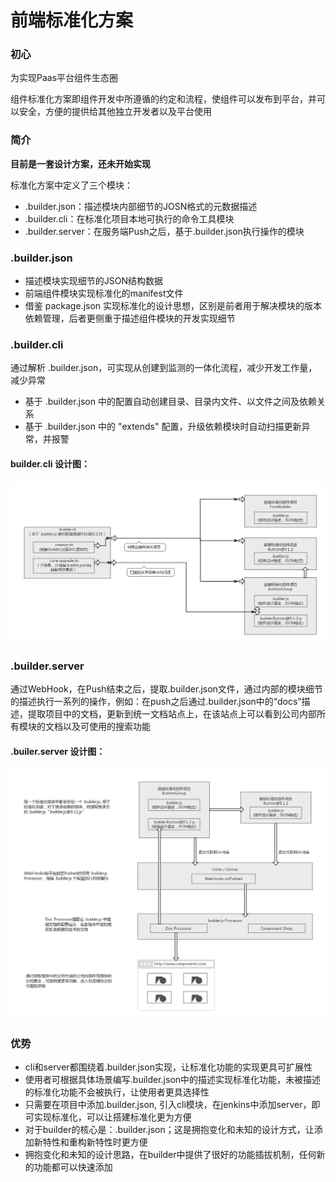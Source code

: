 
前端标准化方案
===============

### 初心
为实现Paas平台组件生态圈

组件标准化方案即组件开发中所遵循的约定和流程，使组件可以发布到平台，并可以安全，方便的提供给其他独立开发者以及平台使用

### 简介
**目前是一套设计方案，还未开始实现**

标准化方案中定义了三个模块：
* .builder.json：描述模块内部细节的JOSN格式的元数据描述
* .builder.cli：在标准化项目本地可执行的命令工具模块
* .builder.server：在服务端Push之后，基于.builder.json执行操作的模块

### .builder.json
* 描述模块实现细节的JSON结构数据
* 前端组件模块实现标准化的manifest文件
* 借鉴 package.json 实现标准化的设计思想，区别是前者用于解决模块的版本依赖管理，后者更侧重于描述组件模块的开发实现细节

### .builder.cli
通过解析 .builder.json，可实现从创建到监测的一体化流程，减少开发工作量，减少异常

* 基于 .builder.json 中的配置自动创建目录、目录内文件、以文件之间及依赖关系
* 基于 .builder.json 中的 "extends" 配置，升级依赖模块时自动扫描更新异常，并报警

#### builder.cli 设计图：
![images](/builder.png "设计思路")

### .builder.server
通过WebHook，在Push结束之后，提取.builder.json文件，通过内部的模块细节的描述执行一系列的操作，例如：在push之后通过.builder.json中的“docs”描述，提取项目中的文档，更新到统一文档站点上，在该站点上可以看到公司内部所有模块的文档以及可使用的搜索功能

#### .builer.server 设计图：
![images](/githooks.png "服务端标准化")

### 优势
* cli和server都围绕着.builder.json实现，让标准化功能的实现更具可扩展性
* 使用者可根据具体场景编写.builder.json中的描述实现标准化功能，未被描述的标准化功能不会被执行，让使用者更具选择性
* 只需要在项目中添加.builder.json, 引入cli模块，在jenkins中添加server，即可实现标准化，可以让搭建标准化更为方便
* 对于builder的核心是：.builder.json；这是拥抱变化和未知的设计方式，让添加新特性和重构新特性时更方便
* 拥抱变化和未知的设计思路，在builder中提供了很好的功能插拔机制，任何新的功能都可以快速添加
